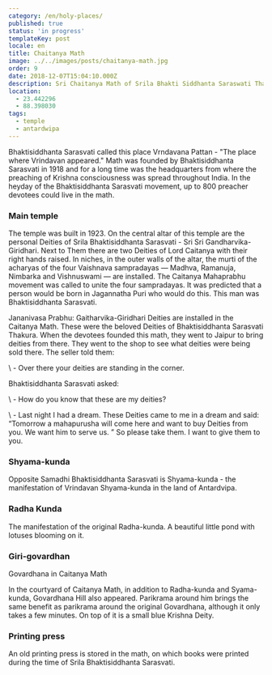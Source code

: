 ```yaml
---
category: /en/holy-places/
published: true
status: 'in progress'
templateKey: post
locale: en
title: Chaitanya Math
image: ../../images/posts/chaitanya-math.jpg
order: 9
date: 2018-12-07T15:04:10.000Z
description: Sri Chaitanya Math of Srila Bhakti Siddhanta Saraswati Thakur
location:
  - 23.442296
  - 88.398030
tags:
  - temple
  - antardwipa
---
```

Bhaktisiddhanta Sarasvati called this place Vrndavana Pattan - "The place where Vrindavan appeared." Math was founded by Bhaktisiddhanta Sarasvati in 1918 and for a long time was the headquarters from where the preaching of Krishna consciousness was spread throughout India. In the heyday of the Bhaktisiddhanta Sarasvati movement, up to 800 preacher devotees could live in the math.

### Main temple

The temple was built in 1923. On the central altar of this temple are the personal Deities of Srila Bhaktisiddhanta Sarasvati - Sri Sri Gandharvika-Giridhari. Next to Them there are two Deities of Lord Caitanya with their right hands raised. In niches, in the outer walls of the altar, the murti of the acharyas of the four Vaishnava sampradayas — Madhva, Ramanuja, Nimbarka and Vishnuswami — are installed. The Caitanya Mahaprabhu movement was called to unite the four sampradayas. It was predicted that a person would be born in Jagannatha Puri who would do this. This man was Bhaktisiddhanta Sarasvati.

Jananivasa Prabhu: Gaitharvika-Giridhari Deities are installed in the Caitanya Math. These were the beloved Deities of Bhaktisiddhanta Sarasvati Thakura. When the devotees founded this math, they went to Jaipur to bring deities from there. They went to the shop to see what deities were being sold there. The seller told them:

\ - Over there your deities are standing in the corner.

Bhaktisiddhanta Sarasvati asked:

\ - How do you know that these are my deities?

\ - Last night I had a dream. These Deities came to me in a dream and said: “Tomorrow a mahapurusha will come here and want to buy Deities from you. We want him to serve us. ” So please take them. I want to give them to you.

### Shyama-kunda

Opposite Samadhi Bhaktisiddhanta Sarasvati is Shyama-kunda - the manifestation of Vrindavan Shyama-kunda in the land of Antardvipa.

### Radha Kunda

The manifestation of the original Radha-kunda. A beautiful little pond with lotuses blooming on it.

### Giri-govardhan

Govardhana in Caitanya Math

In the courtyard of Caitanya Math, in addition to Radha-kunda and Syama-kunda, Govardhana Hill also appeared. Parikrama around him brings the same benefit as parikrama around the original Govardhana, although it only takes a few minutes. On top of it is a small blue Krishna Deity.

### Printing press

An old printing press is stored in the math, on which books were printed during the time of Srila Bhaktisiddhanta Sarasvati.

<tbd locale="en" url="mailto:haribol@mayapur.live"></tbd>
